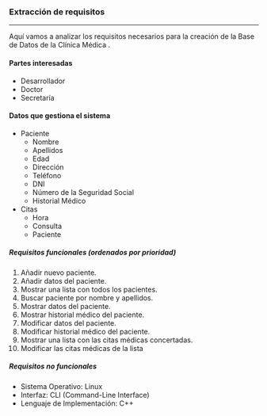 ### Extracción de requisitos
---

Aquí vamos a analizar los requisitos necesarios para la creación de la Base de Datos de la Clínica Médica .

#### Partes interesadas

- Desarrollador
- Doctor
- Secretaría

#### Datos que gestiona el sistema
+ Paciente
    + Nombre
    + Apellidos
    + Edad
    + Dirección
    + Teléfono
    + DNI
    + Número de la Seguridad Social
    + Historial Médico
+ Citas
  + Hora
  + Consulta
  + Paciente

##### Requisitos funcionales (ordenados por prioridad)
1. Añadir nuevo paciente.
2. Añadir datos del paciente.
3. Mostrar una lista con todos los pacientes.
4. Buscar paciente por nombre y apellidos.
5. Mostrar datos del paciente.
6. Mostrar historial médico del paciente.
7. Modificar datos del paciente.
8. Modificar historial médico del paciente.
9. Mostrar una lista con las citas médicas concertadas.
10. Modificar las citas médicas de la lista

##### Requisitos no funcionales
+ Sistema Operativo: Linux
+ Interfaz: CLI (Command-Line Interface)
+ Lenguaje de Implementación: C++
